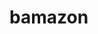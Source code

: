 # bamazon

<blockquote class="imgur-embed-pub" lang="en" data-id="a/p9ThAWB"><a href="//imgur.com/p9ThAWB"></a></blockquote><script async src="//s.imgur.com/min/embed.js" charset="utf-8"></script>
